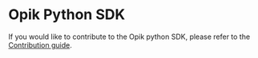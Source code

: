 # Opik Python SDK

If you would like to contribute to the Opik python SDK, please refer to the [Contribution guide](./CONTRIBUTING.md).
